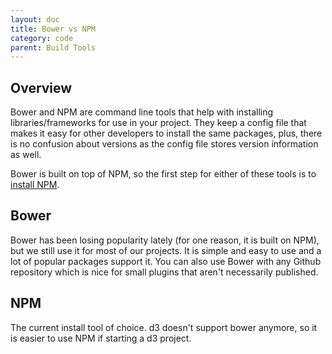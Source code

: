 ```yaml
---
layout: doc
title: Bower vs NPM
category: code
parent: Build Tools
---
```

## Overview

Bower and NPM are command line tools that help with installing libraries/frameworks for use in your project. They keep a config file that makes it easy for other developers to install the same packages, plus, there is no confusion about versions as the config file stores version information as well.

Bower is built on top of NPM, so the first step for either of these tools is to [install NPM](http://blog.npmjs.org/post/85484771375/how-to-install-npm).

## Bower

Bower has been losing popularity lately (for one reason, it is built on NPM), but we still use it for most of our projects. It is simple and easy to use and a lot of popular packages support it. You can also use Bower with any Github repository which is nice for small plugins that aren't necessarily published.

## NPM

The current install tool of choice. d3 doesn't support bower anymore, so it is easier to use NPM if starting a d3 project.
